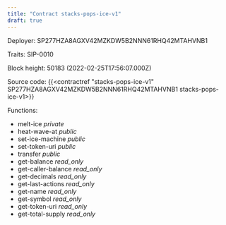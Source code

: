 ```yaml
---
title: "Contract stacks-pops-ice-v1"
draft: true
---
```

Deployer: SP277HZA8AGXV42MZKDW5B2NNN61RHQ42MTAHVNB1

Traits:
 SIP-0010



Block height: 50183 (2022-02-25T17:56:07.000Z)

Source code: {{<contractref "stacks-pops-ice-v1" SP277HZA8AGXV42MZKDW5B2NNN61RHQ42MTAHVNB1 stacks-pops-ice-v1>}}

Functions:

* melt-ice _private_
* heat-wave-at _public_
* set-ice-machine _public_
* set-token-uri _public_
* transfer _public_
* get-balance _read_only_
* get-caller-balance _read_only_
* get-decimals _read_only_
* get-last-actions _read_only_
* get-name _read_only_
* get-symbol _read_only_
* get-token-uri _read_only_
* get-total-supply _read_only_
